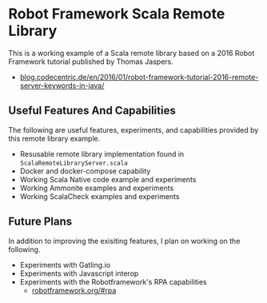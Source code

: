 # Robot Framework Scala Remote Library

This is a working example of a Scala remote library based on a 2016 Robot Framework tutorial published by Thomas Jaspers.

- [blog.codecentric.de/en/2016/01/robot-framework-tutorial-2016-remote-server-keywords-in-java/](https://blog.codecentric.de/en/2016/01/robot-framework-tutorial-2016-remote-server-keywords-in-java/)

## Useful Features And Capabilities

The following are useful features, experiments, and capabilities provided by this remote library example.
- Resusable remote library implementation found in `ScalaRemoteLibraryServer.scala`
- Docker and docker-compose capability
- Working Scala Native code example and experiments
- Working Ammonite examples and experiments
- Working ScalaCheck examples and experiments

## Future Plans

In addition to improving the exisiting features, I plan on working on the following.
- Experiments with Gatling.io
- Experiments with Javascript interop
- Experiments with the Robotframework's RPA capabilities
  - [robotframework.org/#rpa](https://robotframework.org/#rpa)

